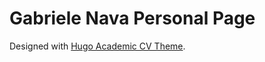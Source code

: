# Gabriele Nava Personal Page

Designed with [Hugo Academic CV Theme](https://github.com/HugoBlox/theme-academic-cv).

